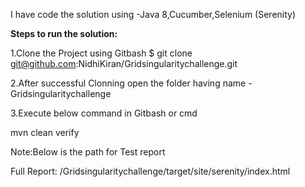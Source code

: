 I have code the solution using -Java 8,Cucumber,Selenium (Serenity)

**Steps to run the solution:**

1.Clone the Project using Gitbash 
$ git clone git@github.com:NidhiKiran/Gridsingularitychallenge.git


2.After successful Clonning open the folder having name - Gridsingularitychallenge

3.Execute below command in Gitbash or cmd

mvn clean verify

Note:Below is the path for Test report

Full Report: /Gridsingularitychallenge/target/site/serenity/index.html

